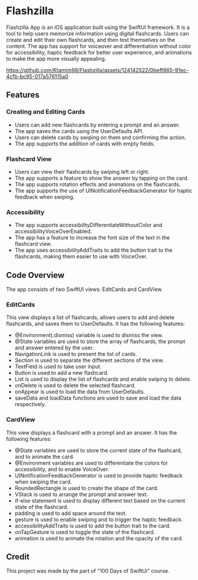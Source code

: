 # Flashzilla
Flashzilla App is an iOS application built using the SwiftUI framework. It is a tool to help users memorize information using digital flashcards. Users can create and edit their own flashcards, and then test themselves on the content. The app has support for voiceover and differentiation without color for accessibility, haptic feedback for better user experience, and animations to make the app more visually appealing.

https://github.com/Ktamim98/Flashzilla/assets/124142522/0beff865-91ec-4cfb-bc95-017a576115a0

## Features
### Creating and Editing Cards
- Users can add new flashcards by entering a prompt and an answer.
- The app saves the cards using the UserDefaults API.
- Users can delete cards by swiping on them and confirming the action.
- The app supports the addition of cards with empty fields.
### Flashcard View
- Users can view their flashcards by swiping left or right.
- The app supports a feature to show the answer by tapping on the card.
- The app supports rotation effects and animations on the flashcards.
- The app supports the use of UINotificationFeedbackGenerator for haptic feedback when swiping.
### Accessibility
- The app supports accessibilityDifferentiateWithoutColor and accessibilityVoiceOverEnabled.
- The app has a feature to increase the font size of the text in the flashcard view.
- The app uses accessibilityAddTraits to add the button trait to the flashcards, making them easier to use with VoiceOver.
## Code Overview
The app consists of two SwiftUI views: EditCards and CardView.

### EditCards
This view displays a list of flashcards, allows users to add and delete flashcards, and saves them to UserDefaults. It has the following features:

- @Environment(\.dismiss) variable is used to dismiss the view.
- @State variables are used to store the array of flashcards, the prompt and answer entered by the user.
- NavigationLink is used to present the list of cards.
- Section is used to separate the different sections of the view.
- TextField is used to take user input.
- Button is used to add a new flashcard.
- List is used to display the list of flashcards and enable swiping to delete.
- onDelete is used to delete the selected flashcard.
- onAppear is used to load the data from UserDefaults.
- saveData and loadData functions are used to save and load the data respectively.
### CardView
This view displays a flashcard with a prompt and an answer. It has the following features:

 - @State variables are used to store the current state of the flashcard, and to animate the card.
- @Environment variables are used to differentiate the colors for accessibility, and to enable VoiceOver.
- UINotificationFeedbackGenerator is used to provide haptic feedback when swiping the card.
- RoundedRectangle is used to create the shape of the card.
- VStack is used to arrange the prompt and answer text.
- if-else statement is used to display different text based on the current state of the flashcard.
- padding is used to add space around the text.
- gesture is used to enable swiping and to trigger the haptic feedback.
- accessibilityAddTraits is used to add the button trait to the card.
- onTapGesture is used to toggle the state of the flashcard.
- animation is used to animate the rotation and the opacity of the card.

## Credit
This project was made by the part of "100 Days of SwiftUi" course.

